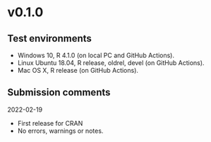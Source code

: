 # v0.1.0
## Test environments
* Windows 10, R 4.1.0 (on local PC and GitHub Actions).
* Linux Ubuntu 18.04, R release, oldrel, devel (on GitHub Actions).
* Mac OS X, R release (on GitHub Actions).

## Submission comments
2022-02-19
* First release for CRAN
* No errors, warnings or notes.
